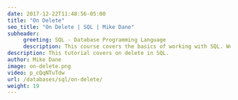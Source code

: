 ```yaml
---
date: 2017-12-22T11:48:56-05:00
title: "On Delete"
seo_title: "On Delete | SQL | Mike Dane"
subheader:
     greeting: SQL - Database Programming Language
     description: This course covers the basics of working with SQL. Work your way through the videos/articles and I'll teach you everything you need to know to interact with database management systems and create powerful relational databases!
description: This tutorial covers on delete in SQL.
author: Mike Dane
image: on-delete.png
video: p_cQqNTuTdw
url: /databases/sql/on-delete/
weight: 19
---
```



